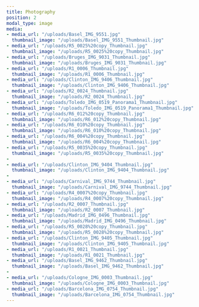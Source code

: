 ```yaml
---
title: Photography
position: 2
modal_type: image
media:
- media_url: "/uploads/Basel_IMG_9551.jpg"
  thumbnail_image: "/uploads/Basel_IMG_9551_Thumbnail.jpg"
- media_url: "/uploads/R5_0025%20copy_Thumbnail.jpg"
  thumbnail_image: "/uploads/R5_0025%20copy_Thumbnail.jpg"
- media_url: "/uploads/Bruges_IMG_9031_Thumbnail.jpg"
  thumbnail_image: "/uploads/Bruges_IMG_9031_Thumbnail.jpg"
- media_url: "/uploads/R1_0006_Thumbnail.jpg"
  thumbnail_image: "/uploads/R1_0006_Thumbnail.jpg"
- media_url: "/uploads/Clinton_IMG_9406_Thumbnail.jpg"
  thumbnail_image: "/uploads/Clinton_IMG_9406_Thumbnail.jpg"
- media_url: "/uploads/R2_0024_Thumbnail.jpg"
  thumbnail_image: "/uploads/R2_0024_Thumbnail.jpg"
- media_url: "/uploads/Toledo_IMG_0519_Panorama1_Thumbnail.jpg"
  thumbnail_image: "/uploads/Toledo_IMG_0519_Panorama1_Thumbnail.jpg"
- media_url: "/uploads/R6_012%20copy_Thumbnail.jpg"
  thumbnail_image: "/uploads/R6_012%20copy_Thumbnail.jpg"
- media_url: "/uploads/R6_010%20copy_Thumbnail.jpg"
  thumbnail_image: "/uploads/R6_010%20copy_Thumbnail.jpg"
- media_url: "/uploads/R6_004%20copy_Thumbnail.jpg"
  thumbnail_image: "/uploads/R6_004%20copy_Thumbnail.jpg"
- media_url: "/uploads/R5_0035%20copy_Thumbnail.jpg"
  thumbnail_image: "/uploads/R5_0035%20copy_Thumbnail.jpg"
- 
- media_url: "/uploads/Clinton_IMG_9404_Thumbnail.jpg"
  thumbnail_image: "/uploads/Clinton_IMG_9404_Thumbnail.jpg"
- 
- media_url: "/uploads/Carnival_IMG_9744_Thumbnail.jpg"
  thumbnail_image: "/uploads/Carnival_IMG_9744_Thumbnail.jpg"
- media_url: "/uploads/R4_0007%20copy_Thumbnail.jpg"
  thumbnail_image: "/uploads/R4_0007%20copy_Thumbnail.jpg"
- media_url: "/uploads/R2_0007_Thumbnail.jpg"
  thumbnail_image: "/uploads/R2_0007_Thumbnail.jpg"
- media_url: "/uploads/Madrid_IMG_0496_Thumbnail.jpg"
  thumbnail_image: "/uploads/Madrid_IMG_0496_Thumbnail.jpg"
- media_url: "/uploads/R5_0028%20copy_Thumbnail.jpg"
  thumbnail_image: "/uploads/R5_0028%20copy_Thumbnail.jpg"
- media_url: "/uploads/Clinton_IMG_9405_Thumbnail.jpg"
  thumbnail_image: "/uploads/Clinton_IMG_9405_Thumbnail.jpg"
- media_url: "/uploads/R1_0021_Thumbnail.jpg"
  thumbnail_image: "/uploads/R1_0021_Thumbnail.jpg"
- media_url: "/uploads/Basel_IMG_9462_Thumbnail.jpg"
  thumbnail_image: "/uploads/Basel_IMG_9462_Thumbnail.jpg"
- 
- media_url: "/uploads/Cologne_IMG_0003_Thumbnail.jpg"
  thumbnail_image: "/uploads/Cologne_IMG_0003_Thumbnail.jpg"
- media_url: "/uploads/Barcelona_IMG_0754_Thumbnail.jpg"
  thumbnail_image: "/uploads/Barcelona_IMG_0754_Thumbnail.jpg"
---
```


